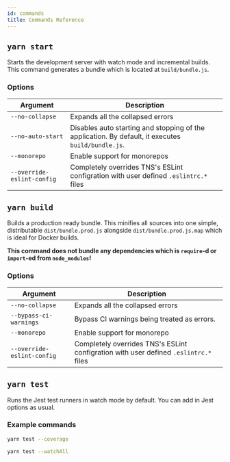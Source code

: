 ```yaml
---
id: commands
title: Commands Reference
---
```


## `yarn start`

Starts the development server with watch mode and incremental builds. This command generates a bundle which is located at `build/bundle.js`.

### Options

| Argument                   | Description                                                                                        |
| -------------------------- | -------------------------------------------------------------------------------------------------- |
| `--no-collapse`            | Expands all the collapsed errors                                                                   |
| `--no-auto-start`          | Disables auto starting and stopping of the application. By default, it executes `build/bundle.js`. |
| `--monorepo`               | Enable support for monorepos                                                                       |
| `--override-eslint-config` | Completely overrides TNS's ESLint configration with user defined `.eslintrc.*` files               |

## `yarn build`

Builds a production ready bundle. This minifies all sources into one simple, distributable `dist/bundle.prod.js` alongside `dist/bundle.prod.js.map` which is ideal for Docker builds.

**This command does not bundle any dependencies which is `require`-d or `import`-ed from `node_modules`!**

### Options

| Argument                   | Description                                                                          |
| -------------------------- | ------------------------------------------------------------------------------------ |
| `--no-collapse`            | Expands all the collapsed errors                                                     |
| `--bypass-ci-warnings`     | Bypass CI warnings being treated as errors.                                          |
| `--monorepo`               | Enable support for monorepo                                                          |
| `--override-eslint-config` | Completely overrides TNS's ESLint configration with user defined `.eslintrc.*` files |

## `yarn test`

Runs the Jest test runners in watch mode by default. You can add in Jest options as usual.

### Example commands

```sh
yarn test --coverage

yarn test --watchAll
```
